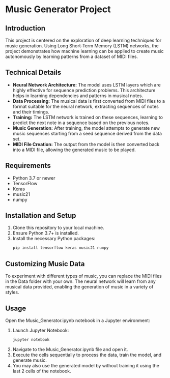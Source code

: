 # Music Generator Project

## Introduction
This project is centered on the exploration of deep learning techniques for music generation. Using Long Short-Term Memory (LSTM) networks, the project demonstrates how machine learning can be applied to create music autonomously by learning patterns from a dataset of MIDI files.

## Technical Details
- **Neural Network Architecture:** The model uses LSTM layers which are highly effective for sequence prediction problems. This architecture helps in learning dependencies and patterns in musical notes.
- **Data Processing:** The musical data is first converted from MIDI files to a format suitable for the neural network, extracting sequences of notes and their timings.
- **Training:** The LSTM network is trained on these sequences, learning to predict the next note in a sequence based on the previous notes.
- **Music Generation:** After training, the model attempts to generate new music sequences starting from a seed sequence derived from the data set.
- **MIDI File Creation:** The output from the model is then converted back into a MIDI file, allowing the generated music to be played.

## Requirements
- Python 3.7 or newer
- TensorFlow
- Keras
- music21
- numpy

## Installation and Setup
1. Clone this repository to your local machine.
2. Ensure Python 3.7+ is installed.
3. Install the necessary Python packages:
   ```bash
   pip install tensorflow keras music21 numpy

## Customizing Music Data

To experiment with different types of music, you can replace the MIDI files in the Data folder with your own. The neural network will learn from any musical data provided, enabling the generation of music in a variety of styles.

## Usage

Open the Music_Generator.ipynb notebook in a Jupyter environment:

  1. Launch Jupyter Notebook:
     ```bash
     jupyter notebook
  2. Navigate to the Music_Generator.ipynb file and open it.
  3. Execute the cells sequentially to process the data, train the model, and generate music.
  4. You may also use the generated model by without training it using the last 2 cells of the notebook.

